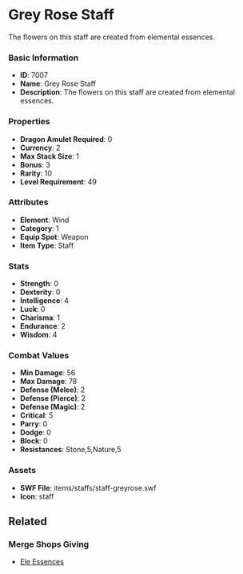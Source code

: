 # Grey Rose Staff

The flowers on this staff are created from elemental essences.

### Basic Information

- **ID**: 7007
- **Name**: Grey Rose Staff
- **Description**: The flowers on this staff are created from elemental essences.

### Properties

- **Dragon Amulet Required**: 0
- **Currency**: 2
- **Max Stack Size**: 1
- **Bonus**: 3
- **Rarity**: 10
- **Level Requirement**: 49

### Attributes

- **Element**: Wind
- **Category**: 1
- **Equip Spot**: Weapon
- **Item Type**: Staff

### Stats

- **Strength**: 0
- **Dexterity**: 0
- **Intelligence**: 4
- **Luck**: 0
- **Charisma**: 1
- **Endurance**: 2
- **Wisdom**: 4

### Combat Values

- **Min Damage**: 56
- **Max Damage**: 78
- **Defense (Melee)**: 2
- **Defense (Pierce)**: 2
- **Defense (Magic)**: 2
- **Critical**: 5
- **Parry**: 0
- **Dodge**: 0
- **Block**: 0
- **Resistances**: Stone,5,Nature,5

### Assets

- **SWF File**: items/staffs/staff-greyrose.swf
- **Icon**: staff

## Related

### Merge Shops Giving

- [Ele Essences](../merge-shops/110-ele-essences.md)

